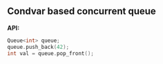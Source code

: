 ## Condvar based concurrent queue

**API:**
```cpp
Queue<int> queue;
queue.push_back(42);
int val = queue.pop_front();
```